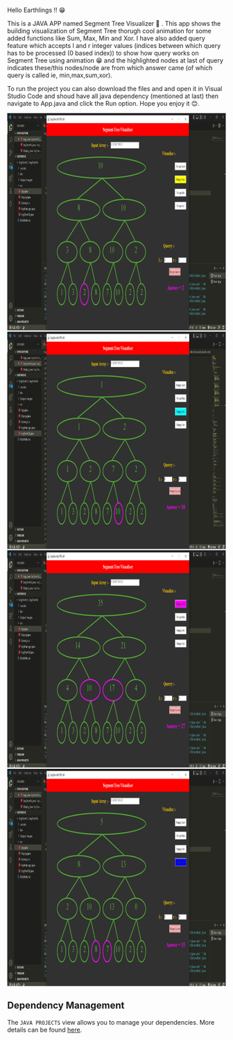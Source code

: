
Hello Earthlings !! 😁

This is a JAVA APP named Segment Tree Visualizer 🌳 . This app shows the building visualization of Segment Tree thorugh cool animation for some added functions like Sum, Max, Min and Xor. I have also added query feature which accepts l and r integer values (indices between which query has to be processed (0 based index)) to show how query works on Segment Tree using animation 😁 and the highlighted nodes at last of query indicates these/this nodes/node are from which answer came (of which query is called ie, min,max,sum,xor). 

To run the project you can also download the files and and open it in Visual Studio Code and shoud have all java dependency (mentioned at last) then navigate to App.java and click the Run option. Hope you enjoy it 😊.

<img src = "https://github.com/TyagiTitans/SegmentTreeVisualizer/blob/main/SegTreeViz/Output%20Images/RangeMax.png" height=500>


<img src = "https://github.com/TyagiTitans/SegmentTreeVisualizer/blob/main/SegTreeViz/Output%20Images/RangeMin.png" height=500>


<img src = "https://github.com/TyagiTitans/SegmentTreeVisualizer/blob/main/SegTreeViz/Output%20Images/RangeSum.png" height=500>


<img src = "https://github.com/TyagiTitans/SegmentTreeVisualizer/blob/main/SegTreeViz/Output%20Images/RangeXor.png" height=500>

## Dependency Management

The `JAVA PROJECTS` view allows you to manage your dependencies. More details can be found [here](https://github.com/microsoft/vscode-java-dependency#manage-dependencies).
